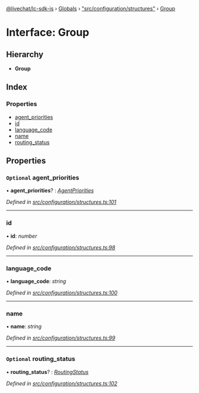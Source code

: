 [@livechat/lc-sdk-js](../README.md) › [Globals](../globals.md) › ["src/configuration/structures"](../modules/_src_configuration_structures_.md) › [Group](_src_configuration_structures_.group.md)

# Interface: Group

## Hierarchy

* **Group**

## Index

### Properties

* [agent_priorities](_src_configuration_structures_.group.md#optional-agent_priorities)
* [id](_src_configuration_structures_.group.md#id)
* [language_code](_src_configuration_structures_.group.md#language_code)
* [name](_src_configuration_structures_.group.md#name)
* [routing_status](_src_configuration_structures_.group.md#optional-routing_status)

## Properties

### `Optional` agent_priorities

• **agent_priorities**? : *[AgentPriorities](_src_configuration_structures_.agentpriorities.md)*

*Defined in [src/configuration/structures.ts:101](https://github.com/livechat/lc-sdk-js/blob/21d7a55/src/configuration/structures.ts#L101)*

___

###  id

• **id**: *number*

*Defined in [src/configuration/structures.ts:98](https://github.com/livechat/lc-sdk-js/blob/21d7a55/src/configuration/structures.ts#L98)*

___

###  language_code

• **language_code**: *string*

*Defined in [src/configuration/structures.ts:100](https://github.com/livechat/lc-sdk-js/blob/21d7a55/src/configuration/structures.ts#L100)*

___

###  name

• **name**: *string*

*Defined in [src/configuration/structures.ts:99](https://github.com/livechat/lc-sdk-js/blob/21d7a55/src/configuration/structures.ts#L99)*

___

### `Optional` routing_status

• **routing_status**? : *[RoutingStatus](../enums/_src_objects_index_.routingstatus.md)*

*Defined in [src/configuration/structures.ts:102](https://github.com/livechat/lc-sdk-js/blob/21d7a55/src/configuration/structures.ts#L102)*
